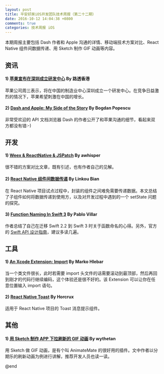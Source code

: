 ```yaml
---
layout: post
title: 平安好房iOS开发团队技术周报（第二十二期）
date: 2016-10-12 14:04:38 +0800
comments: true
categories: 技术周报 iOS
---
```

本期周报主要包括 Dash 作者和 Apple 沟通的详情、移动端技术方案对比、React Native 组件间数据传递、用 Sketch 制作 GIF 动画等内容。

<!--more-->

## 资讯

#### 1) [苹果宣布在深圳成立研发中心](http://cn.reuters.com/article/apple-shenzhen-research-center-idCNKCS12C0DH) By 路透香港

苹果公司周三表示，将在中国的制造业中心深圳成立一个研发中心。在竞争日益激烈的情况下，苹果希望刺激在中国的增长。

#### 2) [Dash and Apple: My Side of the Story](https://blog.kapeli.com/dash-and-apple-my-side-of-the-story) By Bogdan Popescu

非常受欢迎的 API 文档浏览器 Dash 的作者公开了和苹果沟通的细节，看起来双方都没有错:-)

## 开发

#### 1) [Weex & ReactNative & JSPatch](http://awhisper.github.io/2016/07/22/Weex-ReactNative-JSPatch/) By awhisper

很不错的方案对比文章，既有引述，也有作者自己的见解。

#### 2) [React Native 组件间数据传递](http://balloonsys.com/blog/2016/10/11/rn-components-communication/) By Linkou Bian

在 React Native 项目试点过程中，封装的组件之间难免需要传递数据。本文总结了子组件如何将数据传递到使用方，以及对开发过程中遇到的一个 setState 问题的探究。

#### 3) [Function Naming In Swift 3](http://inaka.net/blog/2016/09/16/function-naming-in-swift-3/) By Pablo Villar

作者总结了自己在迁移 Swift 2.2 到 Swift 3 时关于函数命名的心得。另外，官方的 [Swift API 设计指南](https://swift.org/documentation/api-design-guidelines/)，建议多读几遍。

## 工具

#### 1) [An Xcode Extension: Import](https://github.com/markohlebar/Import) By Marko Hlebar

当一个类文件很长，此时若需要 import 头文件的话需要滚动到最顶部，然后再回到刚才的代码行继续编码，这个体验还是很不好的。该 Extension 可以让你在任意位置输入 import 语句。

#### 2) [React Native Toast](https://github.com/magicismight/react-native-root-toast) By Horcrux

适用于 React Native 项目的 Toast 消息提示组件。

## 其他

#### 1) [用 Sketch 制作 APP 下拉刷新的 GIF 动画](http://www.jianshu.com/p/45022427cf96) By wythetan

用 Sketch 做 GIF 动画，是有个叫 AnimateMate 的很好用的插件。文中作者以分期乐的刷新动画为例进行讲解，推荐开发人员也读一读。

@end